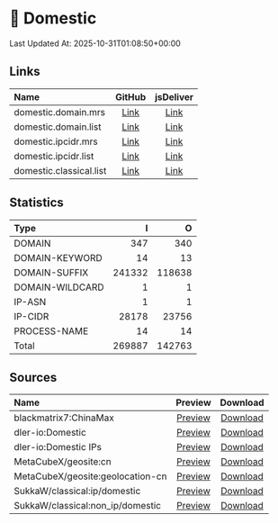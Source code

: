 # 📍 Domestic

Last Updated At: 2025-10-31T01:08:50+00:00

## Links

| Name                    |                                               GitHub                                               |                                          jsDeliver                                           |
| :---------------------- | :------------------------------------------------------------------------------------------------: | :------------------------------------------------------------------------------------------: |
| domestic.domain.mrs     |   [Link](https://raw.githubusercontent.com/liblaf/route-rules/mihomo/mihomo/domestic.domain.mrs)   |   [Link](https://cdn.jsdelivr.net/gh/liblaf/route-rules@mihomo/mihomo/domestic.domain.mrs)   |
| domestic.domain.list    |  [Link](https://raw.githubusercontent.com/liblaf/route-rules/mihomo/mihomo/domestic.domain.list)   |  [Link](https://cdn.jsdelivr.net/gh/liblaf/route-rules@mihomo/mihomo/domestic.domain.list)   |
| domestic.ipcidr.mrs     |   [Link](https://raw.githubusercontent.com/liblaf/route-rules/mihomo/mihomo/domestic.ipcidr.mrs)   |   [Link](https://cdn.jsdelivr.net/gh/liblaf/route-rules@mihomo/mihomo/domestic.ipcidr.mrs)   |
| domestic.ipcidr.list    |  [Link](https://raw.githubusercontent.com/liblaf/route-rules/mihomo/mihomo/domestic.ipcidr.list)   |  [Link](https://cdn.jsdelivr.net/gh/liblaf/route-rules@mihomo/mihomo/domestic.ipcidr.list)   |
| domestic.classical.list | [Link](https://raw.githubusercontent.com/liblaf/route-rules/mihomo/mihomo/domestic.classical.list) | [Link](https://cdn.jsdelivr.net/gh/liblaf/route-rules@mihomo/mihomo/domestic.classical.list) |

## Statistics

| Type            |      I |      O |
| :-------------- | -----: | -----: |
| DOMAIN          |    347 |    340 |
| DOMAIN-KEYWORD  |     14 |     13 |
| DOMAIN-SUFFIX   | 241332 | 118638 |
| DOMAIN-WILDCARD |      1 |      1 |
| IP-ASN          |      1 |      1 |
| IP-CIDR         |  28178 |  23756 |
| PROCESS-NAME    |     14 |     14 |
| Total           | 269887 | 142763 |

## Sources

| Name                             |                                             Preview                                              |                                                      Download                                                       |
| :------------------------------- | :----------------------------------------------------------------------------------------------: | :-----------------------------------------------------------------------------------------------------------------: |
| blackmatrix7:ChinaMax            |    [Preview](https://github.com/blackmatrix7/ios_rule_script/tree/master/rule/Clash/ChinaMax)    | [Download](https://raw.githubusercontent.com/blackmatrix7/ios_rule_script/master/rule/Clash/ChinaMax/ChinaMax.list) |
| dler-io:Domestic                 |        [Preview](https://github.com/dler-io/Rules/blob/main/Clash/Provider/Domestic.yaml)        |            [Download](https://raw.githubusercontent.com/dler-io/Rules/main/Clash/Provider/Domestic.yaml)            |
| dler-io:Domestic IPs             |     [Preview](https://github.com/dler-io/Rules/blob/main/Clash/Provider/Domestic%20IPs.yaml)     |         [Download](https://raw.githubusercontent.com/dler-io/Rules/main/Clash/Provider/Domestic%20IPs.yaml)         |
| MetaCubeX/geosite:cn             |       [Preview](https://github.com/MetaCubeX/meta-rules-dat/blob/meta/geo/geosite/cn.yaml)       |           [Download](https://raw.githubusercontent.com/MetaCubeX/meta-rules-dat/meta/geo/geosite/cn.yaml)           |
| MetaCubeX/geosite:geolocation-cn | [Preview](https://github.com/MetaCubeX/meta-rules-dat/blob/meta/geo/geosite/geolocation-cn.yaml) |     [Download](https://raw.githubusercontent.com/MetaCubeX/meta-rules-dat/meta/geo/geosite/geolocation-cn.yaml)     |
| SukkaW/classical:ip/domestic     |                     [Preview](https://ruleset.skk.moe/Clash/ip/domestic.txt)                     |                              [Download](https://ruleset.skk.moe/Clash/ip/domestic.txt)                              |
| SukkaW/classical:non_ip/domestic |                   [Preview](https://ruleset.skk.moe/Clash/non_ip/domestic.txt)                   |                            [Download](https://ruleset.skk.moe/Clash/non_ip/domestic.txt)                            |
